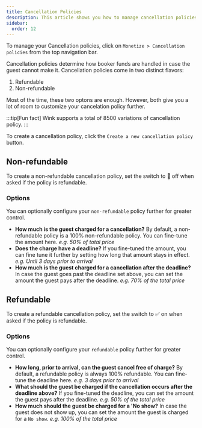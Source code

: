 ```yaml
---
title: Cancellation Policies
description: This article shows you how to manage cancellation policies on Wink.
sidebar:
  order: 12
---
```


To manage your Cancellation policies, click on `Monetize > Cancellation policies` from the top navigation bar.

Cancellation policies determine how booker funds are handled in case the guest cannot make it. Cancellation policies come in two distinct flavors:

1. Refundable
2. Non-refundable

Most of the time, these two optons are enough. However, both give you a lot of room to customize your cancelation policy further. 

:::tip[Fun fact]
Wink supports a total of 8500 variations of cancellation policy.
:::

To create a cancellation policy, click the `Create a new cancellation policy` button.

## Non-refundable

To create a non-refundable cancellation policy, set the switch to 🛑 off when asked if the policy is refundable.

### Options

You can optionally configure your `non-refundable` policy further for greater control.

- **How much is the guest charged for a cancellation?** By default, a non-refundable policy is a 100% non-refundable policy. You can fine-tune the amount here. *e.g. 50% of total price*
- **Does the charge have a deadline?** If you fine-tuned the amount, you can fine tune it further by setting how long that amount stays in effect. *e.g. Until 3 days prior to arrival*
- **How much is the guest charged for a cancellation after the deadline?** In case the guest goes past the deadline set above, you can set the amount the guest pays after the deadline. *e.g. 70% of the total price* 

## Refundable

To create a refundable cancellation policy, set the switch to ✅ on when asked if the policy is refundable.

### Options

You can optionally configure your `refundable` policy further for greater control.

- **How long, prior to arrival, can the guest cancel free of charge?** By default, a refundable policy is always 100% refundable. You can fine-tune the deadline here. *e.g. 3 days prior to arrival*
- **What should the guest be charged if the cancellation occurs after the deadline above?** If you fine-tuned the deadline, you can set the amount the guest pays after the deadline. *e.g. 50% of the total price* 
- **How much should the guest be charged for a 'No show?** In case the guest does not show up, you can set the amount the guest is charged for a `No show`. *e.g. 100% of the total price* 